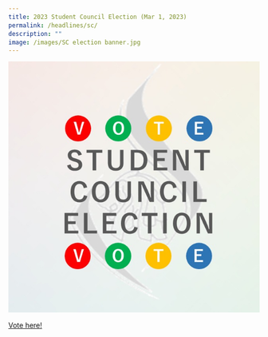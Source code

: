 ```yaml
---
title: 2023 Student Council Election (Mar 1, 2023)
permalink: /headlines/sc/
description: ""
image: /images/SC election banner.jpg
---
```




<a href="https://nanyangjc.org/nyxapps/election/">![](/images/SC%20election%20banner.jpg)</a>

[Vote here!](https://nanyangjc.org/nyxapps/election/ )